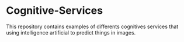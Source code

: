 # Cognitive-Services
This repository contains examples of differents cognitives services that using intelligence artificial to predict things in images.
